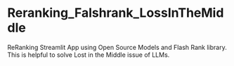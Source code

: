 # Reranking_Falshrank_LossInTheMiddle
ReRanking Streamlit App using Open Source Models and Flash Rank library. This is helpful to solve Lost in the Middle issue of LLMs.
